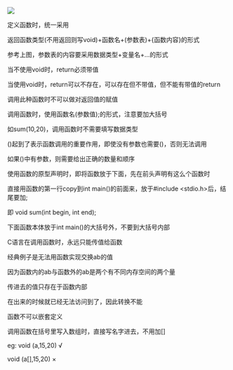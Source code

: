 



![](D:/Rolin的学习笔记/youdaonote-pull/youdaonote/youdaonote-images/WEBRESOURCEd26789fa01d1402c9304156e2689775b.png)



定义函数时，统一采用

返回函数类型(不用返回则写void)+函数名+(参数表)+{函数内容}的形式

参考上图，参数表的内容要采用数据类型+变量名+...的形式

当不使用void时，return必须带值

当使用void时，return可以不存在，可以存在但不带值，但不能有带值的return

调用此种函数时不可以做对返回值的赋值

调用函数时，使用函数名(参数值);的形式，注意要加大括号

如sum(10,20)，调用函数时不需要填写数据类型

()起到了表示函数调用的重要作用，即使没有参数也需要()，否则无法调用

如果()中有参数，则需要给出正确的数量和顺序



使用函数的原型声明时，即将函数放于下面，先在前头声明有这么个函数时

直接用函数的第一行copy到int main()的前面来，放于#include <stdio.h>后，结尾要加;

即 void sum(int begin, int end);

下面函数本体放于int main()的大括号外，不要到大括号内部



C语言在调用函数时，永远只能传值给函数

经典例子是无法用函数实现交换ab的值

因为函数内的ab与函数外的ab是两个有不同内存空间的两个量

传进去的值只存在于函数内部

在出来的时候就已经无法访问到了，因此转换不能



函数不可以嵌套定义

调用函数在括号里写入数组时，直接写名字进去，不用加[]

eg: void (a,15,20)  √

void (a[],15,20)  ×











